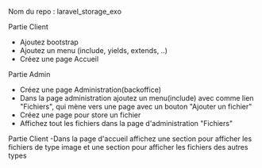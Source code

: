 Nom du repo : laravel_storage_exo

Partie Client
- Ajoutez bootstrap
- Ajoutez un menu (include, yields, extends, ..) 
- Créez une page Accueil

Partie Admin
- Créez une page Administration(backoffice)
- Dans la page administration ajoutez un menu(include) avec comme lien "Fichiers",  qui mène vers une page avec un bouton "Ajouter un fichier"
- Créez une page pour store un fichier 
- Affichez tout les fichiers dans la page d'administration "Fichiers"

Partie Client
-Dans la page d'accueil affichez une section pour afficher les fichiers de type image et une section pour afficher les fichiers des autres types